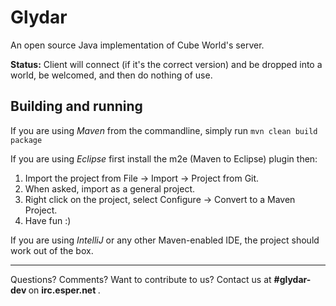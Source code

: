 Glydar
=====

An open source Java implementation of Cube World's server.

**Status:** Client will connect (if it's the correct version) and be dropped into a world, be welcomed, and then do nothing of use.

Building and running
-----
If you are using *Maven* from the commandline, simply run `mvn clean build package`

If you are using *Eclipse* first install the m2e (Maven to Eclipse) plugin then:

1. Import the project from File -> Import -> Project from Git.
2. When asked, import as a general project.
3. Right click on the project, select Configure -> Convert to a Maven Project.
4. Have fun :)

If you are using *IntelliJ* or any other Maven-enabled IDE, the project should work out of the box.

---

Questions? Comments? Want to contribute to us? Contact us at <strong> #glydar-dev </strong> on <strong> irc.esper.net </strong>.

